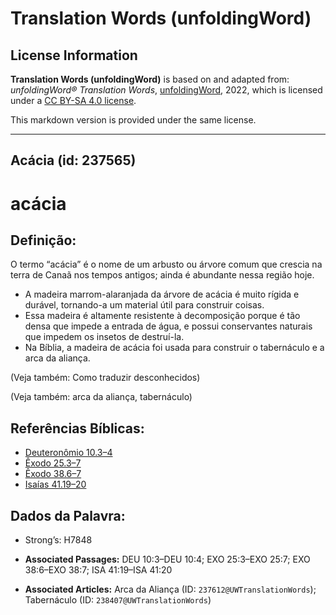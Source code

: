 # Translation Words (unfoldingWord)

## License Information

**Translation Words (unfoldingWord)** is based on and adapted from: _unfoldingWord® Translation Words_, [unfoldingWord](https://unfoldingword.org/utw), 2022, which is licensed under a [CC BY-SA 4.0 license](https://creativecommons.org/licenses/by-sa/4.0/legalcode.en).

This markdown version is provided under the same license.



--------------------------------

## Acácia (id: 237565)

acácia
======

Definição:
----------

O termo “acácia” é o nome de um arbusto ou árvore comum que crescia na terra de Canaã nos tempos antigos; ainda é abundante nessa região hoje.

* A madeira marrom\-alaranjada da árvore de acácia é muito rígida e durável, tornando\-a um material útil para construir coisas.
* Essa madeira é altamente resistente à decomposição porque é tão densa que impede a entrada de água, e possui conservantes naturais que impedem os insetos de destruí\-la.
* Na Bíblia, a madeira de acácia foi usada para construir o tabernáculo e a arca da aliança.

(Veja também: Como traduzir desconhecidos)

(Veja também: arca da aliança, tabernáculo)

Referências Bíblicas:
---------------------

* [Deuteronômio 10\.3–4](https://ref.ly/Deut10:3-Deut10:4)
* [Êxodo 25\.3–7](https://ref.ly/Exod25:3-Exod25:7)
* [Êxodo 38\.6–7](https://ref.ly/Exod38:6-Exod38:7)
* [Isaías 41\.19–20](https://ref.ly/Isa41:19-Isa41:20)

Dados da Palavra:
-----------------

* Strong’s: H7848

* **Associated Passages:** DEU 10:3–DEU 10:4; EXO 25:3–EXO 25:7; EXO 38:6–EXO 38:7; ISA 41:19–ISA 41:20
* **Associated Articles:** Arca da Aliança (ID: `237612@UWTranslationWords`); Tabernáculo (ID: `238407@UWTranslationWords`)

